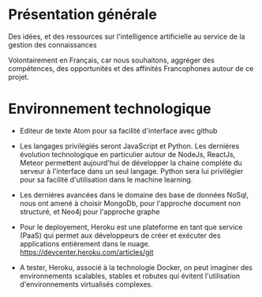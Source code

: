 # Présentation générale
Des idées, et des ressources sur l'intelligence artificielle au service de la gestion des connaissances

Volontairement en Français, car nous souhaitons, aggréger des compétences, des opportunités et des affinités Francophones autour de ce projet.

# Environnement technologique

  - Editeur de texte Atom pour sa facilité d'interface avec github

  - Les langages privilégiés seront JavaScript et Python. Les derniéres évolution technologique en particulier autour de NodeJs, ReactJs, Meteor permettent aujourd'hui de développer la chaine compléte du serveur à l'interface dans un seul langage. Python sera lui privilégier pour sa facilité d'utilisation dans le machine learning.

  - Les derniéres avancées dans le domaine des base de données NoSql, nous ont amené à choisir MongoDb, pour l'approche document non structuré, et Neo4j pour l'approche graphe

  - Pour le deployement, Heroku est une plateforme en tant que service (PaaS) qui permet aux développeurs de créer et exécuter des applications entièrement dans le nuage. https://devcenter.heroku.com/articles/git

  - A tester, Heroku, associé à la technologie Docker, on peut imaginer des environnements scalables, stables et robutes qui évitent l'utilisation d'environnements virtualisés complexes.


